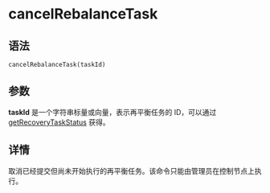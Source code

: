 # cancelRebalanceTask

## 语法

`cancelRebalanceTask(taskId)`

## 参数

**taskId** 是一个字符串标量或向量，表示再平衡任务的 ID，可以通过 [getRecoveryTaskStatus](../g/getRecoveryTaskStatus.html) 获得。

## 详情

取消已经提交但尚未开始执行的再平衡任务。该命令只能由管理员在控制节点上执行。

